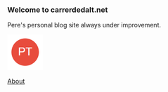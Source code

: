 ### Welcome to carrerdedalt.net
Pere's personal blog site always under improvement.

![Image](./media/snip_20201223080835.png)

[About](https://carrerdedalt.net/about)
```

